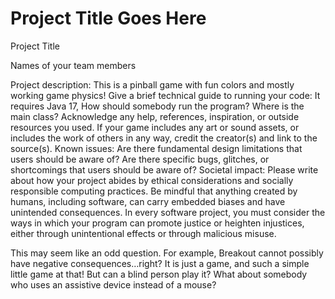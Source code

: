 # Project Title Goes Here

Project Title

Names of your team members

Project description:
    This is a pinball game with fun colors and mostly working game physics!
Give a brief technical guide to running your code:
    It requires Java 17, 
How should somebody run the program? Where is the main class?
    Acknowledge any help, references, inspiration, or outside resources you used. If your game includes any art or sound assets, or includes the work of others in any way, credit the creator(s) and link to the source(s).
Known issues:
    Are there fundamental design limitations that users should be aware of?
    Are there specific bugs, glitches, or shortcomings that users should be aware of?
Societal impact:
    Please write about how your project abides by ethical considerations and socially responsible computing practices. Be mindful that anything created by humans, including software, can carry embedded biases and have unintended consequences. In every software project, you must consider the ways in which your program can promote justice or heighten injustices, either through unintentional effects or through malicious misuse.

This may seem like an odd question. For example, Breakout cannot possibly have negative consequences…right? It is just a game, and such a simple little game at that! But can a blind person play it? What about somebody who uses an assistive device instead of a mouse?

